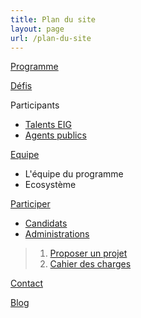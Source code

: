 ```yaml
---
title: Plan du site
layout: page
url: /plan-du-site
---
```

[Programme](https://develop--site-eig-v2.netlify.app/programme/)

[Défis](https://develop--site-eig-v2.netlify.app/defis/)

Participants

* [Talents EIG](https://develop--site-eig-v2.netlify.app/talents/)
* [Agents publics](https://develop--site-eig-v2.netlify.app/agents/)

[Equipe](https://develop--site-eig-v2.netlify.app/equipe/)

* L'équipe du programme
* Ecosystème

[Participer](https://develop--site-eig-v2.netlify.app/participer/)

* [Candidats](https://develop--site-eig-v2.netlify.app/participer/candidats/)
* [Administrations](https://develop--site-eig-v2.netlify.app/participer/administrations/)

> 1. [Proposer un projet](https://develop--site-eig-v2.netlify.app/participer/administrations/proposer/)
> 2. [Cahier des charges](https://develop--site-eig-v2.netlify.app/img/blank.pdf)

[Contact](https://develop--site-eig-v2.netlify.app/contact/)

[Blog](https://develop--site-eig-v2.netlify.app/blog/)
